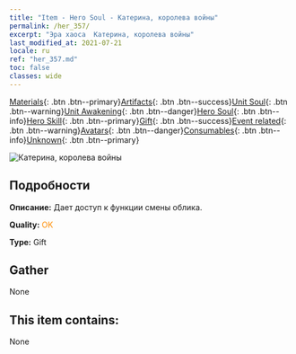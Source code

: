 ```yaml
---
title: "Item - Hero Soul - Катерина, королева войны"
permalink: /her_357/
excerpt: "Эра хаоса  Катерина, королева войны"
last_modified_at: 2021-07-21
locale: ru
ref: "her_357.md"
toc: false
classes: wide
---
```

 [Materials](/ItemsRU/){: .btn .btn--primary}[Artifacts](/ItemsRU/Artifacts/){: .btn .btn--success}[Unit Soul](/ItemsRU/UnitSoul/){: .btn .btn--warning}[Unit Awakening](/ItemsRU/UnitAwakening/){: .btn .btn--danger}[Hero Soul](/ItemsRU/HeroSoul/){: .btn .btn--info}[Hero Skill](/ItemsRU/HeroSkill/){: .btn .btn--primary}[Gift](/ItemsRU/Gift/){: .btn .btn--success}[Event related](/ItemsRU/Events/){: .btn .btn--warning}[Avatars](/ItemsRU/Avatars/){: .btn .btn--danger}[Consumables](/ItemsRU/Consumables/){: .btn .btn--info}[Unknown](/ItemsRU/Unknown/){: .btn .btn--primary}

 ![Катерина, королева войны](/images/h/h_Catherine1.jpg)

## Подробности
 **Описание:** Дает доступ к функции смены облика.

 **Quality:** <span style="color: #FF8C00">OK</span>

 **Type:** Gift

## Gather

  None

## This item contains:

  None


